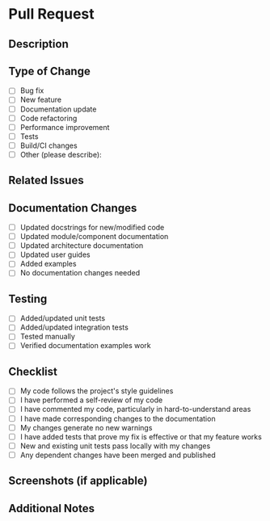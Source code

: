 # Pull Request

## Description

<!-- Provide a brief description of the changes in this PR -->

## Type of Change

- [ ] Bug fix
- [ ] New feature
- [ ] Documentation update
- [ ] Code refactoring
- [ ] Performance improvement
- [ ] Tests
- [ ] Build/CI changes
- [ ] Other (please describe):

## Related Issues

<!-- Link to any related issues (e.g., "Fixes #123", "Relates to #456") -->

## Documentation Changes

<!-- Describe any documentation changes made in this PR -->

- [ ] Updated docstrings for new/modified code
- [ ] Updated module/component documentation
- [ ] Updated architecture documentation
- [ ] Updated user guides
- [ ] Added examples
- [ ] No documentation changes needed

## Testing

<!-- Describe the testing you've done -->

- [ ] Added/updated unit tests
- [ ] Added/updated integration tests
- [ ] Tested manually
- [ ] Verified documentation examples work

## Checklist

- [ ] My code follows the project's style guidelines
- [ ] I have performed a self-review of my code
- [ ] I have commented my code, particularly in hard-to-understand areas
- [ ] I have made corresponding changes to the documentation
- [ ] My changes generate no new warnings
- [ ] I have added tests that prove my fix is effective or that my feature works
- [ ] New and existing unit tests pass locally with my changes
- [ ] Any dependent changes have been merged and published

## Screenshots (if applicable)

<!-- Add screenshots to help explain your changes if relevant -->

## Additional Notes

<!-- Any additional information that might be helpful for reviewers -->
